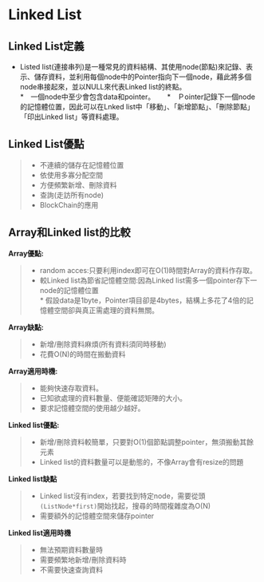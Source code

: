 # Linked List
## Linked List定義
* Listed list(連接串列)是一種常見的資料結構、其使用node(節點)來記錄、表示、儲存資料，並利用每個node中的Pointer指向下一個node，藉此將多個node串接起來，並以NULL來代表Linked list的終點。  
*　一個node中至少會包含data和pointer。　　
*　Ｐointer記錄下一個node的記憶體位置，因此可以在Lnked list中「移動」、「新增節點」、「刪除節點」「印出Linked list」等資料處理。  
  
## Linked List優點
> * 不連續的儲存在記憶體位置  
> * 依使用多寡分配空間  
> * 方便頻繁新增、刪除資料 
> * 查詢(走訪所有node)  
> * BlockChain的應用  
  
## Array和Linked list的比較
**Array優點:**  
  
> * random acces:只要利用index即可在O(1)時間對Array的資料作存取。  
> * 較Linked list為節省記憶體空間:因為Linked list需多一個pointer存下一node的記憶體位置   
>       * 假設data是1byte，Pointer項目卻是4bytes，結構上多花了4倍的記憶體空間卻與真正需處理的資料無關。  
      
**Array缺點:**  

> * 新增/刪除資料麻煩(所有資料須同時移動)  
> * 花費O(N)的時間在搬動資料  
  
**Array適用時機:**  
  
> * 能夠快速存取資料。  
> * 已知欲處理的資料數量、便能確認矩陣的大小。  
> * 要求記憶體空間的使用越少越好。  
  
**Linked list優點:**  
  
> * 新增/刪除資料較簡單，只要對O(1)個節點調整pointer，無須搬動其餘元素  
> * Linked list的資料數量可以是動態的，不像Array會有resize的問題  
  
**Linked list缺點**  
  
> * Linked list沒有index，若要找到特定node，需要從頭```(ListNode*first)```開始找起，搜尋的時間複雜度為O(N)  
> * 需要額外的記憶體空間來儲存pointer   
  
**Linked list適用時機**  
  
> * 無法預期資料數量時  
> * 需要頻繁地新增/刪除資料時  
> * 不需要快速查詢資料
